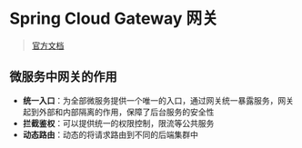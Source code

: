 # Spring Cloud Gateway 网关

> [官方文档](https://docs.spring.io/spring-cloud-gateway/docs/current/reference/html/#gateway-starter)

## 微服务中网关的作用

- **统一入口**：为全部微服务提供一个唯一的入口，通过网关统一暴露服务，网关起到外部和内部隔离的作用，保障了后台服务的安全性
- **拦截鉴权**：可以提供统一的权限控制，限流等公共服务
- **动态路由**：动态的将请求路由到不同的后端集群中
